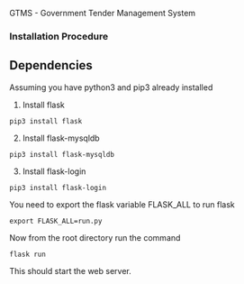 GTMS - Government Tender Management System


### Installation Procedure
## Dependencies
Assuming you have python3 and pip3 already installed
1. Install flask
```
pip3 install flask
```
2. Install flask-mysqldb
```
pip3 install flask-mysqldb
```
3. Install flask-login
```
pip3 install flask-login
```

You need to export the flask variable FLASK_ALL to run flask
```
export FLASK_ALL=run.py
```
Now from the root directory run the command
```
flask run
```
This should start the web server.
